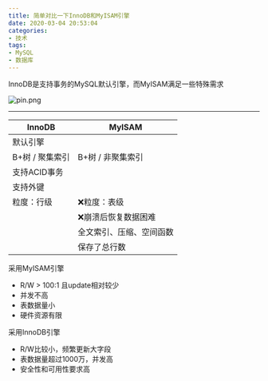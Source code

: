 ```yaml
---
title: 简单对比一下InnoDB和MyISAM引擎
date: 2020-03-04 20:53:04
categories: 
- 技术
tags:
- MySQL
- 数据库
---
```


InnoDB是支持事务的MySQL默认引擎，而MyISAM满足一些特殊需求

![pin.png](https://i.loli.net/2020/03/04/AHYki7WCO4uzrlT.png)

<!-- more -->

------

| InnoDB          | MyISAM                   |
| --------------- | ------------------------ |
| 默认引擎        |                          |
| B+树 / 聚集索引 | B+树 / 非聚集索引        |
| 支持ACID事务    |                          |
| 支持外键        |                          |
| 粒度：行级      | ❌粒度：表级              |
|                 | ❌崩溃后恢复数据困难      |
|                 | 全文索引、压缩、空间函数 |
|                 | 保存了总行数             |

采用MyISAM引擎

- R/W > 100:1 且update相对较少
- 并发不高
- 表数据量小
- 硬件资源有限

采用InnoDB引擎

- R/W比较小，频繁更新大字段
- 表数据量超过1000万，并发高
- 安全性和可用性要求高

